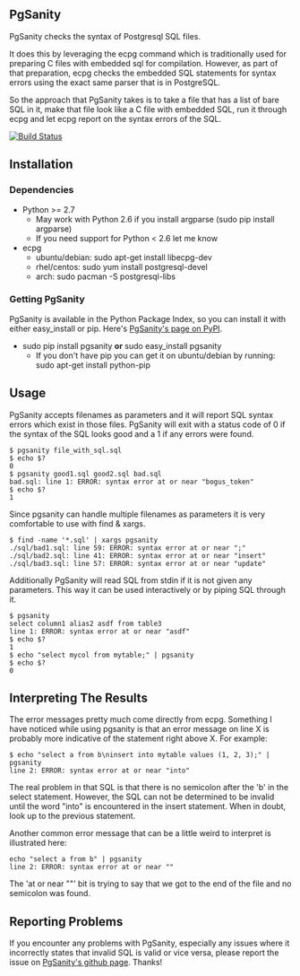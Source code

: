 ## PgSanity

PgSanity checks the syntax of Postgresql SQL files.

It does this by leveraging the ecpg command which is traditionally
used for preparing C files with embedded sql for compilation.
However, as part of that preparation, ecpg checks the embedded SQL
statements for syntax errors using the exact same parser that is
in PostgreSQL.

So the approach that PgSanity takes is to take a file that has a
list of bare SQL in it, make that file look like a C file with
embedded SQL, run it through ecpg and let ecpg report on the syntax
errors of the SQL.

[![Build Status](https://travis-ci.org/markdrago/pgsanity.svg?branch=master)](https://travis-ci.org/markdrago/pgsanity)

## Installation
### Dependencies
- Python >= 2.7
    - May work with Python 2.6 if you install argparse (sudo pip install argparse)
    - If you need support for Python < 2.6 let me know
- ecpg
    - ubuntu/debian: sudo apt-get install libecpg-dev
    - rhel/centos: sudo yum install postgresql-devel
    - arch: sudo pacman -S postgresql-libs

### Getting PgSanity
PgSanity is available in the Python Package Index, so you can install it with either easy_install or pip.  Here's [PgSanity's page on PyPI](http://pypi.python.org/pypi/pgsanity).
- sudo pip install pgsanity **or** sudo easy_install pgsanity
    - If you don't have pip you can get it on ubuntu/debian by running: sudo apt-get install python-pip

## Usage
PgSanity accepts filenames as parameters and it will report SQL syntax errors which exist in those files.  PgSanity will exit with a status code of 0 if the syntax of the SQL looks good and a 1 if any errors were found.
 
    $ pgsanity file_with_sql.sql
    $ echo $?
    0
    $ pgsanity good1.sql good2.sql bad.sql
    bad.sql: line 1: ERROR: syntax error at or near "bogus_token"
    $ echo $?
    1
 
Since pgsanity can handle multiple filenames as parameters it is very comfortable to use with find & xargs.

    $ find -name '*.sql' | xargs pgsanity
    ./sql/bad1.sql: line 59: ERROR: syntax error at or near ";"
    ./sql/bad2.sql: line 41: ERROR: syntax error at or near "insert"
    ./sql/bad3.sql: line 57: ERROR: syntax error at or near "update"

Additionally PgSanity will read SQL from stdin if it is not given any parameters.  This way it can be used interactively or by piping SQL through it.
 
    $ pgsanity
    select column1 alias2 asdf from table3
    line 1: ERROR: syntax error at or near "asdf"
    $ echo $?
    1
    $ echo "select mycol from mytable;" | pgsanity
    $ echo $?
    0

## Interpreting The Results
The error messages pretty much come directly from ecpg.  Something I have noticed while using pgsanity is that an error message on line X is probably more indicative of the statement right above X.  For example:

    $ echo "select a from b\ninsert into mytable values (1, 2, 3);" | pgsanity
    line 2: ERROR: syntax error at or near "into"

The real problem in that SQL is that there is no semicolon after the 'b' in the select statement.  However, the SQL can not be determined to be invalid until the word "into" is encountered in the insert statement.  When in doubt, look up to the previous statement.

Another common error message that can be a little weird to interpret is illustrated here:

    echo "select a from b" | pgsanity 
    line 2: ERROR: syntax error at or near ""

The 'at or near ""' bit is trying to say that we got to the end of the file and no semicolon was found.

## Reporting Problems
If you encounter any problems with PgSanity, especially any issues where it incorrectly states that invalid SQL is valid or vice versa, please report the issue on [PgSanity's github page](http://github.com/markdrago/pgsanity).  Thanks!
